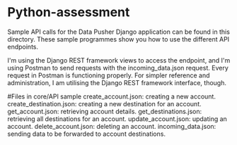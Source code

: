 # Python-assessment

Sample API calls for the Data Pusher Django application can be found in this directory. These sample programmes show you how to use the different API endpoints.

I'm using the Django REST framework views to access the endpoint, and I'm using Postman to send requests with the incoming_data.json request. Every request in Postman is functioning properly. For simpler reference and administration, I am utilising the Django REST framework interface, though.


#Files in core/API sample
create_account.json:  creating a new account.
create_destination.json:  creating a new destination for an account.
get_account.json: retrieving account details.
get_destinations.json: retrieving all destinations for an account.
update_account.json: updating an account.
delete_account.json: deleting an account.
incoming_data.json: sending data to be forwarded to account destinations.
